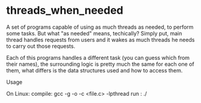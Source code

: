 # threads_when_needed
A set of programs capable of using as much threads as needed, to perform some tasks.
But what "as needed" means, techically? Simply put, main thread handles requests from users and it wakes as much threads he needs to carry out those requests.

Each of this programs handles a different task (you can guess which from their names), the surrounding logic is pretty much the same for each one of them, what differs is the data structures used and how to access them. 

Usage

On Linux: compile: gcc -g -o <filename> -c <file.c> -lpthread
run    : ./<filename> <number of threads>
